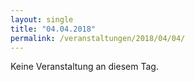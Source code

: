 ```yaml
---
layout: single
title: "04.04.2018"
permalink: /veranstaltungen/2018/04/04/
---
```


Keine Veranstaltung an diesem Tag.
